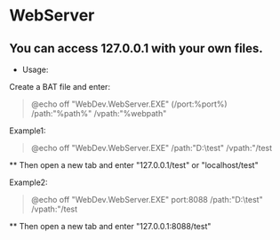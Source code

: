 # WebServer
## You can access 127.0.0.1 with your own files.


* Usage:

Create a BAT file and enter:

> @echo off
> "WebDev.WebServer.EXE" (/port:%port%) /path:"%path%" /vpath:"%webpath"

Example1:

> @echo off
> "WebDev.WebServer.EXE" /path:"D:\test" /vpath:"/test

** Then open a new tab and enter "127.0.0.1/test" or "localhost/test"


Example2:

> @echo off
> "WebDev.WebServer.EXE" port:8088 /path:"D:\test" /vpath:"/test

** Then open a new tab and enter "127.0.0.1:8088/test"
